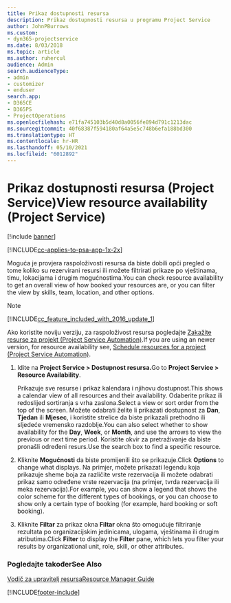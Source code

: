 ```yaml
---
title: Prikaz dostupnosti resursa
description: Prikaz dostupnosti resursa u programu Project Service
author: JohnPBurrows
ms.custom:
- dyn365-projectservice
ms.date: 8/03/2018
ms.topic: article
ms.author: ruhercul
audience: Admin
search.audienceType:
- admin
- customizer
- enduser
search.app:
- D365CE
- D365PS
- ProjectOperations
ms.openlocfilehash: e71fa745103b5d40d8a0056fe894d791c1213dac
ms.sourcegitcommit: 40f68387f594180af64a5e5c748b6efa188bd300
ms.translationtype: HT
ms.contentlocale: hr-HR
ms.lasthandoff: 05/10/2021
ms.locfileid: "6012892"
---
```

# <a name="view-resource-availability-project-service"></a><span data-ttu-id="81461-103">Prikaz dostupnosti resursa (Project Service)</span><span class="sxs-lookup"><span data-stu-id="81461-103">View resource availability (Project Service)</span></span>

[!include [banner](../includes/psa-now-project-operations.md)]

[!INCLUDE[cc-applies-to-psa-app-1x-2x](../includes/cc-applies-to-psa-app-1x-2x.md)]

<span data-ttu-id="81461-104">Moguća je provjera raspoloživosti resursa da biste dobili opći pregled o tome koliko su rezervirani resursi ili možete filtrirati prikaze po vještinama, timu, lokacijama i drugim mogućnostima.</span><span class="sxs-lookup"><span data-stu-id="81461-104">You can check resource availability to get an overall view of how booked your resources are, or you can filter the view by skills, team, location, and other options.</span></span>  
  
> [!NOTE]
> [!INCLUDE[cc_feature_included_with_2016_update_1](../includes/cc-feature-included-with-2016-update-1.md)]  
> 
>  <span data-ttu-id="81461-105">Ako koristite noviju verziju, za raspoloživost resursa pogledajte [Zakažite resurse za projekt (Project Service Automation)](../psa/schedule-resources-project.md).</span><span class="sxs-lookup"><span data-stu-id="81461-105">If you are using an newer version, for resource availability see, [Schedule resources for a project (Project Service Automation)](../psa/schedule-resources-project.md).</span></span>  

1. <span data-ttu-id="81461-106">Idite na **Project Service > Dostupnost resursa.**</span><span class="sxs-lookup"><span data-stu-id="81461-106">Go to **Project Service > Resource Availability**.</span></span>  

    <span data-ttu-id="81461-107">Prikazuje sve resurse i prikaz kalendara i njihovu dostupnost.</span><span class="sxs-lookup"><span data-stu-id="81461-107">This shows a calendar view of all resources and their availability.</span></span> <span data-ttu-id="81461-108">Odaberite prikaz ili redoslijed sortiranja s vrha zaslona.</span><span class="sxs-lookup"><span data-stu-id="81461-108">Select a view or sort order from the top of the screen.</span></span> <span data-ttu-id="81461-109">Možete odabrati želite li prikazati dostupnost za **Dan**, **Tjedan** ili **Mjesec**, i koristite strelice da biste prikazali prethodno ili sljedeće vremensko razdoblje.</span><span class="sxs-lookup"><span data-stu-id="81461-109">You can also select whether to show availability for the **Day**, **Week**, or **Month**, and use the arrows to view the previous or next time period.</span></span> <span data-ttu-id="81461-110">Koristite okvir za pretraživanje da biste pronašli određeni resurs.</span><span class="sxs-lookup"><span data-stu-id="81461-110">Use the search box to find a specific resource.</span></span>  

2. <span data-ttu-id="81461-111">Kliknite **Mogućnosti** da biste promijenili što se prikazuje.</span><span class="sxs-lookup"><span data-stu-id="81461-111">Click **Options** to change what displays.</span></span> <span data-ttu-id="81461-112">Na primjer, možete prikazati legendu koja prikazuje sheme boja za različite vrste rezervacija ili možete odabrati prikaz samo određene vrste rezervacija (na primjer, tvrda rezervacija ili meka rezervacija).</span><span class="sxs-lookup"><span data-stu-id="81461-112">For example, you can show a legend that shows the color scheme for the different types of bookings, or you can choose to show only a certain type of booking (for example, hard booking or soft booking).</span></span>  

3. <span data-ttu-id="81461-113">Kliknite **Filtar** za prikaz okna **Filtar** okna što omogućuje filtriranje rezultata po organizacijskim jedinicama, ulogama, vještinama ili drugim atributima.</span><span class="sxs-lookup"><span data-stu-id="81461-113">Click **Filter** to display the **Filter** pane, which lets you filter your results by organizational unit, role, skill, or other attributes.</span></span>  

### <a name="see-also"></a><span data-ttu-id="81461-114">Pogledajte također</span><span class="sxs-lookup"><span data-stu-id="81461-114">See Also</span></span>  
 [<span data-ttu-id="81461-115">Vodič za upravitelj resursa</span><span class="sxs-lookup"><span data-stu-id="81461-115">Resource Manager Guide</span></span>](../psa/resource-manager-guide.md)


[!INCLUDE[footer-include](../includes/footer-banner.md)]